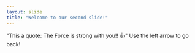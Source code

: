 ```yaml
---
layout: slide
title: "Welcome to our second slide!"
---
```

"This a quote: The Force is strong with you!! 👍"
Use the left arrow to go back!
